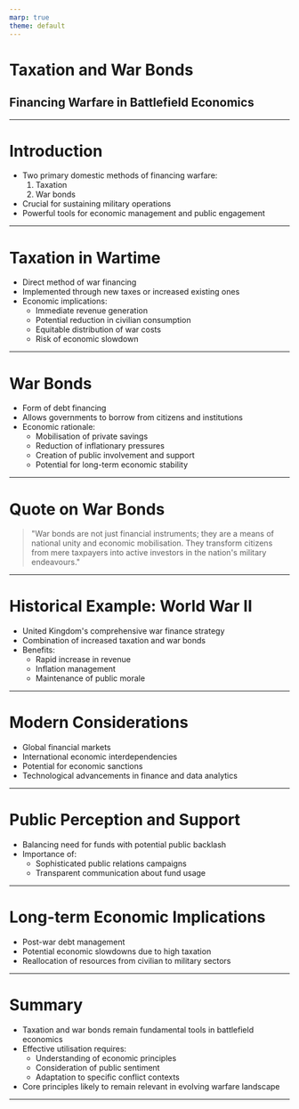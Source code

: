 ```yaml
---
marp: true
theme: default
---
```


# Taxation and War Bonds
## Financing Warfare in Battlefield Economics

---

# Introduction

- Two primary domestic methods of financing warfare:
  1. Taxation
  2. War bonds
- Crucial for sustaining military operations
- Powerful tools for economic management and public engagement

---

# Taxation in Wartime

- Direct method of war financing
- Implemented through new taxes or increased existing ones
- Economic implications:
  - Immediate revenue generation
  - Potential reduction in civilian consumption
  - Equitable distribution of war costs
  - Risk of economic slowdown

---

# War Bonds

- Form of debt financing
- Allows governments to borrow from citizens and institutions
- Economic rationale:
  - Mobilisation of private savings
  - Reduction of inflationary pressures
  - Creation of public involvement and support
  - Potential for long-term economic stability

---

# Quote on War Bonds

> "War bonds are not just financial instruments; they are a means of national unity and economic mobilisation. They transform citizens from mere taxpayers into active investors in the nation's military endeavours."

---

# Historical Example: World War II

- United Kingdom's comprehensive war finance strategy
- Combination of increased taxation and war bonds
- Benefits:
  - Rapid increase in revenue
  - Inflation management
  - Maintenance of public morale

---

# Modern Considerations

- Global financial markets
- International economic interdependencies
- Potential for economic sanctions
- Technological advancements in finance and data analytics

---

# Public Perception and Support

- Balancing need for funds with potential public backlash
- Importance of:
  - Sophisticated public relations campaigns
  - Transparent communication about fund usage

---

# Long-term Economic Implications

- Post-war debt management
- Potential economic slowdowns due to high taxation
- Reallocation of resources from civilian to military sectors

---

# Summary

- Taxation and war bonds remain fundamental tools in battlefield economics
- Effective utilisation requires:
  - Understanding of economic principles
  - Consideration of public sentiment
  - Adaptation to specific conflict contexts
- Core principles likely to remain relevant in evolving warfare landscape

---